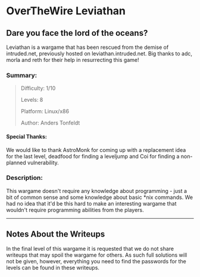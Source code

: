 # OverTheWire Leviathan

## Dare you face the lord of the oceans?

Leviathan is a wargame that has been rescued from the demise of intruded.net, previously hosted on leviathan.intruded.net. Big thanks to adc, morla and reth for their help in resurrecting this game!

### Summary:
> Difficulty:     1/10
>
> Levels:         8
>
> Platform:   Linux/x86
>
>Author: Anders Tonfeldt

#### Special Thanks:
We would like to thank AstroMonk for coming up with a replacement idea for the last level,
deadfood for finding a leveljump and Coi for finding a non-planned vulnerability.

### Description:
This wargame doesn't require any knowledge about programming - just a bit of common sense and some knowledge about basic *nix commands. We had no idea that it'd be this hard to make an interesting wargame that wouldn't require programming abilities from the players.

---

## Notes About the Writeups
In the final level of this wargame it is requested that we do not share writeups that may spoil the wargame for others. As such full solutions will not be given, however, everything you need to find the passwords for the levels can be found in these writeups.